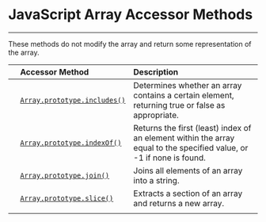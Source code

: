 # JavaScript Array Accessor Methods

---

These methods do not modify the array and return some representation of the array.

|  | Accessor Method | Description |
| :--- | :--- | :--- |
|  | [`Array.prototype.includes()`](https://developer.mozilla.org/en-US/docs/Web/JavaScript/Reference/Global_Objects/Array/includes) | Determines whether an array contains a certain element, returning true or false as appropriate. |
|  | [`Array.prototype.indexOf()`](https://developer.mozilla.org/en-US/docs/Web/JavaScript/Reference/Global_Objects/Array/indexOf) | Returns the first \(least\) index of an element within the array equal to the specified value, or -1 if none is found. |
|  | [`Array.prototype.join()`](https://developer.mozilla.org/en-US/docs/Web/JavaScript/Reference/Global_Objects/Array/join) | Joins all elements of an array into a string. |
|  | [`Array.prototype.slice()`](https://www.gitbook.com/book/isaklafleur/fullstack-docs/edit#) | Extracts a section of an array and returns a new array. |
|  |  |  |



